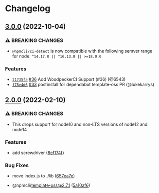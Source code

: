 # Changelog

## [3.0.0](https://github.com/npm/ci-detect/compare/v2.0.0...v3.0.0) (2022-10-04)

### ⚠️ BREAKING CHANGES

* `@npmcli/ci-detect` is now compatible with the following semver range for node: `^14.17.0 || ^16.13.0 || >=18.0.0`

### Features

* [`21735fa`](https://github.com/npm/ci-detect/commit/21735fa7e688ec56cd1942ee7c17fa827915e76f) [#36](https://github.com/npm/ci-detect/pull/36) Add WoodpeckerCI Support (#36) (@6543)
* [`f78e4d6`](https://github.com/npm/ci-detect/commit/f78e4d6a6dea2f639f1a42de578ba9e382f7c09a) [#33](https://github.com/npm/ci-detect/pull/33) postinstall for dependabot template-oss PR (@lukekarrys)

## [2.0.0](https://www.github.com/npm/ci-detect/compare/v1.4.0...v2.0.0) (2022-02-10)


### ⚠ BREAKING CHANGES

* This drops support for node10 and non-LTS versions of node12 and node14

### Features

* add screwdriver ([8ef174f](https://www.github.com/npm/ci-detect/commit/8ef174fbe35be597e8c5f24a02087fffa30dcf2e))


### Bug Fixes

* move index.js to ./lib ([657ea7e](https://www.github.com/npm/ci-detect/commit/657ea7e7e54802cd9b27c5b8ce74409025f58e71))


* @npmcli/template-oss@2.7.1 ([5a10af6](https://www.github.com/npm/ci-detect/commit/5a10af669fe5d41ffdee9e073975c61b6d4bf7c1))
